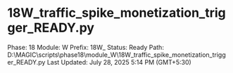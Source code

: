 # 18W_traffic_spike_monetization_trigger_READY.py

Phase: 18
Module: W
Prefix: 18W_
Status: Ready
Path: D:\MAGIC\scripts\phase18\module_W\18W_traffic_spike_monetization_trigger_READY.py
Last Updated: July 28, 2025 5:14 PM (GMT+5:30)
